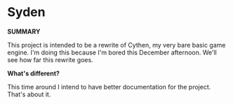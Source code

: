 # Syden

**SUMMARY**

This project is intended to be a rewrite of Cythen, my very bare basic game
engine. I'm doing this because I'm bored this December afternoon. We'll see how
far this rewrite goes.

**What's different?**

This time around I intend to have better documentation for the project. That's
about it.
